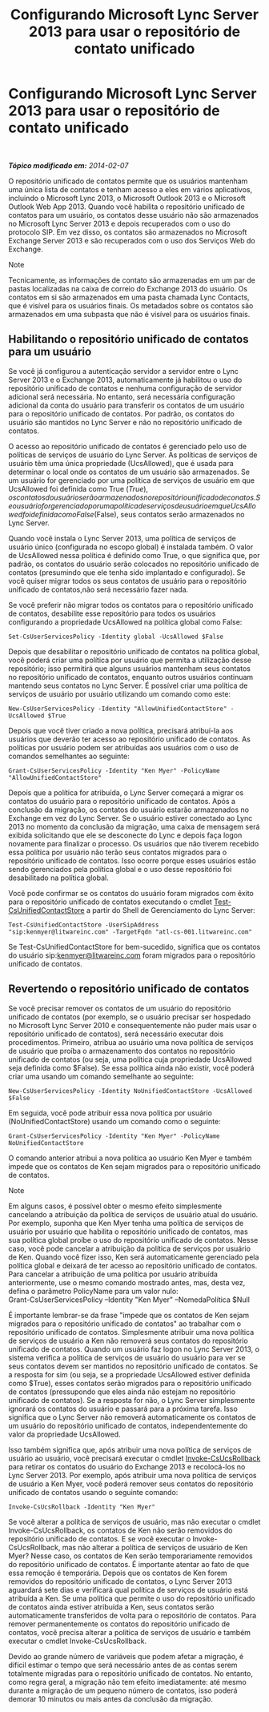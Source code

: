 ﻿---
title: Configurando Microsoft Lync Server 2013 para usar o repositório de contato unificado
TOCTitle: Configurando Microsoft Lync Server 2013 para usar o repositório de contato unificado
ms:assetid: 6aa17ae3-764e-4986-a900-85a3cdb8c1fc
ms:mtpsurl: https://technet.microsoft.com/pt-br/library/JJ688083(v=OCS.15)
ms:contentKeyID: 49886251
ms.date: 05/19/2016
mtps_version: v=OCS.15
ms.translationtype: HT
---

# Configurando Microsoft Lync Server 2013 para usar o repositório de contato unificado

 

_**Tópico modificado em:** 2014-02-07_

O repositório unificado de contatos permite que os usuários mantenham uma única lista de contatos e tenham acesso a eles em vários aplicativos, incluindo o Microsoft Lync 2013, o Microsoft Outlook 2013 e o Microsoft Outlook Web App 2013. Quando você habilita o repositório unificado de contatos para um usuário, os contatos desse usuário não são armazenados no Microsoft Lync Server 2013 e depois recuperados com o uso do protocolo SIP. Em vez disso, os contatos são armazenados no Microsoft Exchange Server 2013 e são recuperados com o uso dos Serviços Web do Exchange.

> [!note]  
> Tecnicamente, as informações de contato são armazenadas em um par de pastas localizadas na caixa de correio do Exchange 2013 do usuário. Os contatos em si são armazenados em uma pasta chamada Lync Contacts, que é visível para os usuários finais. Os metadados sobre os contatos são armazenados em uma subpasta que não é visível para os usuários finais.

## Habilitando o repositório unificado de contatos para um usuário

Se você já configurou a autenticação servidor a servidor entre o Lync Server 2013 e o Exchange 2013, automaticamente já habilitou o uso do repositório unificado de contatos e nenhuma configuração de servidor adicional será necessária. No entanto, será necessária configuração adicional da conta do usuário para transferir os contatos de um usuário para o repositório unificado de contatos. Por padrão, os contatos do usuário são mantidos no Lync Server e não no repositório unificado de contatos.

O acesso ao repositório unificado de contatos é gerenciado pelo uso de políticas de serviços de usuário do Lync Server. As políticas de serviços de usuário têm uma única propriedade (UcsAllowed), que é usada para determinar o local onde os contatos de um usuário são armazenados. Se um usuário for gerenciado por uma política de serviços de usuário em que UcsAllowed foi definida como True ($True), os contatos do usuário serão armazenados no repositório unificado de conatos. Se o usuário for gerenciado por uma política de serviços de usuário em que UcsAllowed foi definida como False ($False), seus contatos serão armazenados no Lync Server.

Quando você instala o Lync Server 2013, uma política de serviços de usuário único (configurada no escopo global) é instalada também. O valor de UcsAllowed nessa política é definido como True, o que significa que, por padrão, os contatos do usuário serão colocados no repositório unificado de contatos (presumindo que ele tenha sido implantado e configurado). Se você quiser migrar todos os seus contatos de usuário para o repositório unificado de contatos,não será necessário fazer nada.

Se você preferir não migrar todos os contatos para o repositório unificado de contatos, desabilite esse repositório para todos os usuários configurando a propriedade UcsAllowed na política global como False:

    Set-CsUserServicesPolicy -Identity global -UcsAllowed $False

Depois que desabilitar o repositório unificado de contatos na política global, você poderá criar uma política por usuário que permita a utilização desse repositório; isso permitirá que alguns usuários mantenham seus contatos no repositório unificado de contatos, enquanto outros usuários continuam mantendo seus contatos no Lync Server. É possível criar uma política de serviços de usuário por usuário utilizando um comando como este:

    New-CsUserServicesPolicy -Identity "AllowUnifiedContactStore" -UcsAllowed $True

Depois que você tiver criado a nova política, precisará atribuí-la aos usuários que deverão ter acesso ao repositório unificado de contatos. As políticas por usuário podem ser atribuídas aos usuários com o uso de comandos semelhantes ao seguinte:

    Grant-CsUserServicesPolicy -Identity "Ken Myer" -PolicyName "AllowUnifiedContactStore"

Depois que a política for atribuída, o Lync Server começará a migrar os contatos do usuário para o repositório unificado de contatos. Após a conclusão da migração, os contatos do usuário estarão armazenados no Exchange em vez do Lync Server. Se o usuário estiver conectado ao Lync 2013 no momento da conclusão da migração, uma caixa de mensagem será exibida solicitando que ele se desconecte do Lync e depois faça logon novamente para finalizar o processo. Os usuários que não tiverem recebido essa política por usuário não terão seus contatos migrados para o repositório unificado de contatos. Isso ocorre porque esses usuários estão sendo gerenciados pela política global e o uso desse repositório foi desabilitado na política global.

Você pode confirmar se os contatos do usuário foram migrados com êxito para o repositório unificado de contatos executando o cmdlet [Test-CsUnifiedContactStore](https://docs.microsoft.com/en-us/powershell/module/skype/Test-CsUnifiedContactStore) a partir do Shell de Gerenciamento do Lync Server:

    Test-CsUnifiedContactStore -UserSipAddress "sip:kenmyer@litwareinc.com" -TargetFqdn "atl-cs-001.litwareinc.com"

Se Test-CsUnifiedContactStore for bem-sucedido, significa que os contatos do usuário sip:kenmyer@litwareinc.com foram migrados para o repositório unificado de contatos.

## Revertendo o repositório unificado de contatos

Se você precisar remover os contatos de um usuário do repositório unificado de contatos (por exemplo, se o usuário precisar ser hospedado no Microsoft Lync Server 2010 e consequentemente não puder mais usar o repositório unificado de contatos), será necessário executar dois procedimentos. Primeiro, atribua ao usuário uma nova política de serviços de usuário que proíba o armazenamento dos contatos no repositório unificado de contatos (ou seja, uma política cuja propriedade UcsAllowed seja definida como $False). Se essa política ainda não existir, você poderá criar uma usando um comando semelhante ao seguinte:

    New-CsUserServicesPolicy -Identity NoUnifiedContactStore -UcsAllowed $False

Em seguida, você pode atribuir essa nova política por usuário (NoUnifiedContactStore) usando um comando como o seguinte:

    Grant-CsUserServicesPolicy -Identity "Ken Myer" -PolicyName NoUnifiedContactStore

O comando anterior atribui a nova política ao usuário Ken Myer e também impede que os contatos de Ken sejam migrados para o repositório unificado de contatos.

> [!note]  
> Em alguns casos, é possível obter o mesmo efeito simplesmente cancelando a atribuição da política de serviços de usuário atual do usuário. Por exemplo, suponha que Ken Myer tenha uma política de serviços de usuário por usuário que habilita o repositório unificado de contatos, mas sua política global proíbe o uso do repositório unificado de contatos. Nesse caso, você pode cancelar a atribuição da política de serviços por usuário de Ken. Quando você fizer isso, Ken será automaticamente gerenciado pela política global e deixará de ter acesso ao repositório unificado de contatos.<br />Para cancelar a atribuição de uma política por usuário atribuída anteriormente, use o mesmo comando mostrado antes, mas, desta vez, defina o parâmetro PolicyName para um valor nulo:<br />Grant-CsUserServicesPolicy –Identity &quot;Ken Myer&quot; –NomedaPolítica $Null

É importante lembrar-se da frase "impede que os contatos de Ken sejam migrados para o repositório unificado de contatos" ao trabalhar com o repositório unificado de contatos. Simplesmente atribuir uma nova política de serviços de usuário a Ken não removerá seus contatos do repositório unificado de contatos. Quando um usuário faz logon no Lync Server 2013, o sistema verifica a política de serviços de usuário do usuário para ver se seus contatos devem ser mantidos no repositório unificado de contatos. Se a resposta for sim (ou seja, se a propriedade UcsAllowed estiver definida como $True), esses contatos serão migrados para o repositório unificado de contatos (pressupondo que eles ainda não estejam no repositório unificado de contatos). Se a resposta for não, o Lync Server simplesmente ignorará os contatos do usuário e passará para a próxima tarefa. Isso significa que o Lync Server não removerá automaticamente os contatos de um usuário do repositório unificado de contatos, independentemente do valor da propriedade UcsAllowed.

Isso também significa que, após atribuir uma nova política de serviços de usuário ao usuário, você precisará executar o cmdlet [Invoke-CsUcsRollback](https://docs.microsoft.com/en-us/powershell/module/skype/Invoke-CsUcsRollback) para retirar os contatos do usuário do Exchange 2013 e recolocá-los no Lync Server 2013. Por exemplo, após atribuir uma nova política de serviços de usuário a Ken Myer, você poderá remover seus contatos do repositório unificado de contatos usando o seguinte comando:

    Invoke-CsUcsRollback -Identity "Ken Myer"

Se você alterar a política de serviços de usuário, mas não executar o cmdlet Invoke-CsUcsRollback, os contatos de Ken não serão removidos do repositório unificado de contatos. E se você executar o Invoke-CsUcsRollback, mas não alterar a política de serviços de usuário de Ken Myer? Nesse caso, os contatos de Ken serão temporariamente removidos do repositório unificado de contatos. É importante atentar ao fato de que essa remoção é temporária. Depois que os contatos de Ken forem removidos do repositório unificado de contatos, o Lync Server 2013 aguardará sete dias e verificará qual política de serviços de usuário está atribuída a Ken. Se uma política que permite o uso do repositório unificado de contatos ainda estiver atribuída a Ken, seus contatos serão automaticamente transferidos de volta para o repositório de contatos. Para remover permanentemente os contatos do repositório unificado de contatos, você precisa alterar a política de serviços de usuário e também executar o cmdlet Invoke-CsUcsRollback.

Devido ao grande número de variáveis que podem afetar a migração, é difícil estimar o tempo que será necessário antes de as contas serem totalmente migradas para o repositório unificado de contatos. No entanto, como regra geral, a migração não tem efeito imediatamente: até mesmo durante a migração de um pequeno número de contatos, isso poderá demorar 10 minutos ou mais antes da conclusão da migração.

